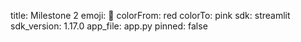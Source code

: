 title: Milestone 2
emoji: 🐨
colorFrom: red
colorTo: pink
sdk: streamlit
sdk_version: 1.17.0
app_file: app.py
pinned: false
